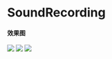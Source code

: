 # SoundRecording
#### 效果图
![](https://ws2.sinaimg.cn/large/0069RVTdly1fu3m7su3oij30u01hcaai.jpg)
![](https://ws3.sinaimg.cn/large/0069RVTdly1fu3m7ym5bnj30u01hcq3v.jpg)
![](https://ws1.sinaimg.cn/large/0069RVTdly1fu3m82k571j30u01hc0td.jpg)
